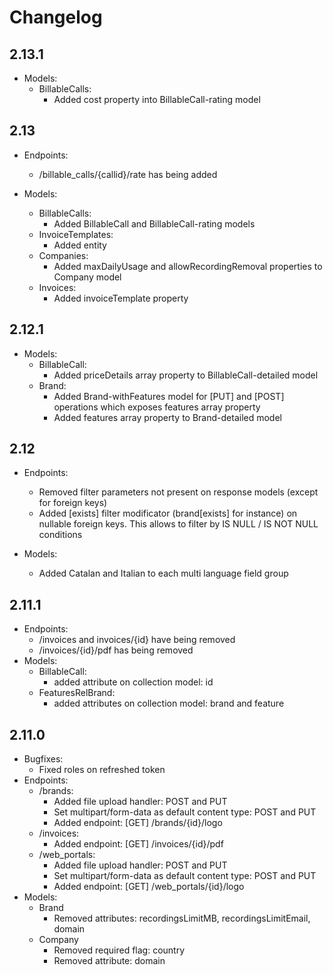 # Changelog

## 2.13.1
* Models:
    - BillableCalls:
        - Added cost property into BillableCall-rating model

## 2.13
* Endpoints:
    - /billable_calls/{callid}/rate has being added

* Models:
    - BillableCalls:
        - Added BillableCall and BillableCall-rating models
    - InvoiceTemplates:
        - Added entity
    - Companies:
        - Added maxDailyUsage and allowRecordingRemoval properties to Company model
    - Invoices:
        - Added invoiceTemplate property

## 2.12.1
* Models:
    - BillableCall:
        - Added priceDetails array property to BillableCall-detailed model
    - Brand:
        - Added Brand-withFeatures model for [PUT] and [POST] operations which exposes features array property
        - Added features array property to Brand-detailed model 

## 2.12
* Endpoints:
    - Removed filter parameters not present on response models (except for foreign keys) 
    - Added [exists] filter modificator (brand[exists] for instance) on nullable foreign keys. This allows to filter by IS NULL / IS NOT NULL conditions 

* Models:
    -  Added Catalan and Italian to each multi language field group

## 2.11.1
* Endpoints:
    - /invoices and invoices/{id} have being removed
    - /invoices/{id}\/pdf has being removed
* Models:
  - BillableCall:
    - added attribute on collection model: id
  - FeaturesRelBrand:
    - added attributes on collection model: brand and feature

## 2.11.0

* Bugfixes:
    - Fixed roles on refreshed token
* Endpoints:
    - /brands: 
      - Added file upload handler: POST and PUT
      - Set multipart/form-data as default content type: POST and PUT
      - Added endpoint: [GET] /brands/{id}/logo
    - /invoices: 
      - Added endpoint: [GET] /invoices/{id}/pdf
    - /web_portals: 
      - Added file upload handler: POST and PUT
      - Set multipart/form-data as default content type: POST and PUT
      - Added endpoint: [GET] /web_portals/{id}/logo
* Models:
  - Brand
      - Removed attributes: recordingsLimitMB, recordingsLimitEmail, domain
  - Company
      - Removed required flag: country
      - Removed attribute: domain
